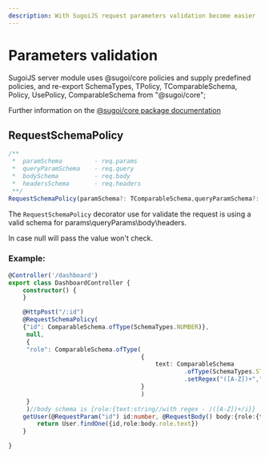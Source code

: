 ```yaml
---
description: With SugoiJS request parameters validation become easier
---
```


# Parameters validation

SugoiJS server module uses @sugoi/core policies and supply predefined policies, and re-export SchemaTypes, TPolicy, TComparableSchema, Policy, UsePolicy, ComparableSchema from "@sugoi/core";

Further information on the [@sugoi/core package documentation](https://sugoijs.com/#/documentation/core/index)

## RequestSchemaPolicy

```typescript
/**
 *  paramSchema         - req.params
 *  queryParamSchema    - req.query
 *  bodySchema          - req.body
 *  headersSchema       - req.headers
 **/
RequestSchemaPolicy(paramSchema?: TComparableSchema,queryParamSchema?: TComparableSchema,bodySchema?: TComparableSchema,headersSchema?: TComparableSchema)
```

The `RequestSchemaPolicy` decorator use for validate the request is using a valid schema for params\queryParams\body\headers.

In case null will pass the value won't check.

### Example:

```typescript
@Controller('/dashboard')
export class DashboardController {
    constructor() {
    }

    @HttpPost("/:id")
    @RequestSchemaPolicy(
    {"id": ComparableSchema.ofType(SchemaTypes.NUMBER)},
     null,
     {
     "role": ComparableSchema.ofType(
                                     {
                                         text: ComparableSchema
                                                 .ofType(SchemaTypes.STRING)
                                                 .setRegex("([A-Z])+","i")
                                     }
                                     )
     }
     )//body schema is {role:{text:string//with regex - /([A-Z])+/i}}
    getUser(@RequestParam("id") id:number, @RequestBody() body:{role:{text:string}}) {
        return User.findOne({id,role:body.role.text})
    }

}
```

